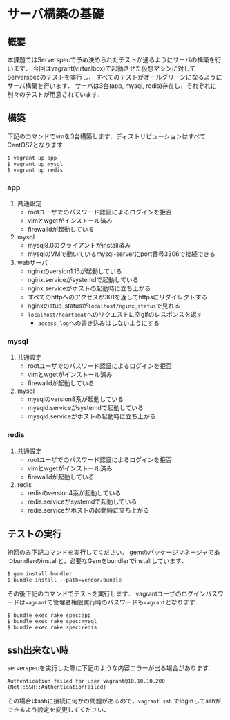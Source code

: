 # サーバ構築の基礎

## 概要

本課題ではServerspecで予め決められたテストが通るようにサーバの構築を行います．
今回はvagrant(virtualbox)で起動させた仮想マシンに対してServerspecのテストを実行し，
すべてのテストがオールグリーンになるようにサーバ構築を行います．
サーバは3台(app, mysql, redis)存在し，それぞれに別々のテストが用意されています．

## 構築

下記のコマンドでvmを3台構築します．ディストリビューションはすべてCentOS7となります．

```
$ vagrant up app
$ vagrant up mysql
$ vagrant up redis
```

### app

1. 共通設定
	- rootユーザでのパスワード認証によるログインを拒否
	- vimとwgetがインストール済み
	- firewalldが起動している
1. mysql
	- mysql8.0のクライアントがinstall済み
	- mysqlのVMで動いているmysql-serverにport番号3306で接続できる
1. webサーバ
	- nginxのversion1.15が起動している
	- nginx.serviceがsystemdで起動している
	- nginx.serviceがホストの起動時に立ち上がる
	- すべてのhttpへのアクセスが301を返してhttpsにリダイレクトする
	- nginxのstub_statusが`localhost/nginx_status`で見れる
	- `localhost/heartbeat`へのリクエストに空gifのレスポンスを返す
		- `access_log`への書き込みはしないようにする

### mysql

1. 共通設定
	- rootユーザでのパスワード認証によるログインを拒否
	- vimとwgetがインストール済み
	- firewalldが起動している
1. mysql
	- mysqlのversion8系が起動している
	- mysqld.serviceがsystemdで起動している
	- mysqld.serviceがホストの起動時に立ち上がる

### redis

1. 共通設定
	- rootユーザでのパスワード認証によるログインを拒否
	- vimとwgetがインストール済み
	- firewalldが起動している
1. redis
	- redisのversion4系が起動している
	- redis.serviceがsystemdで起動している
	- redis.serviceがホストの起動時に立ち上がる

## テストの実行

初回のみ下記コマンドを実行してください．
gemのパッケージマネージャであつbundlerのinstallと，必要なGemをbundlerでinstallしています．

```
$ gem install bundler
$ bundle install --path=vendor/bundle
```

その後下記のコマンドでテストを実行します．
vagrantユーザのログインパスワードは`vagrant`で管理者権限実行時のパスワードも`vagrant`となります．

```
$ bundle exec rake spec:app
$ bundle exec rake spec:mysql
$ bundle exec rake spec:redis
```

## ssh出来ない時

serverspecを実行した際に下記のような内容エラーが出る場合があります．

```
Authentication failed for user vagrant@10.10.10.200 (Net::SSH::AuthenticationFailed)
```

その場合はsshに接続に何かの問題があるので，`vagrant ssh` でloginしてsshができるよう設定を変更してください．
